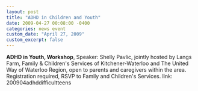 ```yaml
---
layout: post
title: "ADHD in Children and Youth"
date: 2009-04-27 00:08:00 -0400
categories: news event
custom_date: "April 27, 2009"
custom_excerpt: false
---
```


**ADHD in Youth, Workshop**, Speaker: Shelly Pavlic, jointly hosted by Langs Farm, Family & Children's Services of Kitchener-Waterloo and The United Way of Waterloo Region, open to parents and caregivers within the area. Registration required, RSVP to Family and Children's Services.
link: 200904adhddifficultteens